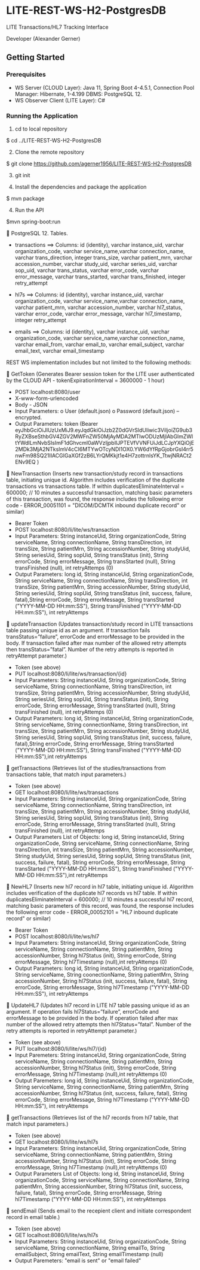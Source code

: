 # LITE-REST-WS-H2-PostgresDB 
LITE Transactions/HL7 Tracking Interface

Developer (Alexander Gerner)

## Getting Started

### Prerequisites

- WS Server (CLOUD Layer): Java 11, Spring Boot 4-4.5.1, Connection Pool Manager: Hibernate, 1-4.199 DBMS: PostgreSQL 12. 
- WS Observer Client (LITE Layer):  C#

### Running the Application


1. cd to local repository

$ cd ../LITE-REST-WS-H2-PostgresDB

2. Clone the remote repository

$ git clone https://github.com/agerner1956/LITE-REST-WS-H2-PostgresDB

3. git init

4. Install the dependencies and package the application

$ mvn package

4. Run the API

$mvn spring-boot:run

 PostgreSQL 12. Tables.
-	transactions ==> Columns: id (identity), varchar  instance_uid, varchar organization_code, varchar service_name,varchar connection_name,
                         varchar trans_direction, integer trans_size, varchar patient_mrn, varchar accession_number, 
                         varchar study_uid, varchar series_uid, varchar sop_uid, varchar trans_status, varchar error_code, varchar error_message,
                         varchar trans_started, varchar trans_finished, integer retry_attempt

-	hl7s ==> Columns: id (identity), varchar  instance_uid, varchar organization_code, varchar service_name,varchar connection_name,
                         varchar patient_mrn, varchar accession_number, varchar hl7_status, varchar error_code, varchar error_message,
                         varchar hl7_timestamp, integer retry_attempt                       
                        
-	emails ==> Columns: id (identity), varchar  instance_uid, varchar organization_code, varchar service_name,varchar connection_name,
                 varchar email_from, varchar email_to, varchar email_subject, varchar email_text, varchar email_timestamp  


REST WS implementation includes but not limited to the following methods:

	GetToken (Generates Bearer session token for the LITE user authenticated by the CLOUD API - tokenExpirationInterval = 3600000 - 1 hour)
-	POST localhost:8080/user
-	X-www-form-urlencoded
-	Body - JSON
-	Input Parameters: 
o	User (default.json)
o	Password  (default.json) – encrypted.
-  Output Parameters: token (Bearer eyJhbGciOiJIUzUxMiJ9.eyJqdGkiOiJzb2Z0dGVrSldUIiwic3ViIjoiZG9ub3RyZXBseSthbGV4ZGV2MWFnZW50MjAyMDA2MTIwODUzMjlAbGlmZWltYWdlLmNvbSIsImF1dGhvcml0aWVzIjpbIlJPTEVfVVNFUiJdLCJpYXQiOjE2MDk3MjA2NTksImV4cCI6MTYwOTcyNDI1OX0.YW6dYfRpGjobrGsI4rr5nwFm98SQ21IIACGIGaXGf2zB6LYrQMKkjt1e4H7zottrnlsYK_TtwjNRACt2ENv9EQ )

	NewTransaction (Inserts new transaction/study record in transactions table, initiating unique id. Algorithm includes verification of the duplicate transactions vs transactions table. If within duplicatesEliminateInterval = 600000; // 10 minutes a successful transaction, matching basic parameters of this transaction, was found, the response includes the following error code   - ERROR_00051101 = "DICOM/DCMTK inbound duplicate record" or similar)
-	Bearer Token
-	POST localhost:8080/li/lite/ws/transaction
-	Input Parameters:  String instanceUid, String organizationCode, String serviceName, String connectionName, String transDirection, int transSize,
                     String patientMrn, String accessionNumber, String studyUid, String seriesUid, String sopUid, String transStatus (init), 
                     String errorCode, String errorMessage, String transStarted (null), String transFinished (null),
                     int retryAttemps (0)
-	Output Parameters: long id, String instanceUid, String organizationCode, String serviceName, String connectionName, String transDirection, int transSize,
                     String patientMrn, String accessionNumber, String studyUid, String seriesUid, String sopUid, 
                     String transStatus (init, success, failure, fatal),String errorCode, String errorMessage, 
                     String transStarted ("YYYY-MM-DD HH:mm:SS"), String transFinished ("YYYY-MM-DD HH:mm:SS"), int retryAttemps
                     
	updateTransaction (Updates transaction/study record in LITE transactions table passing unique id as an argument. If transaction fails transStatus=”failure”, errorCode and errorMessage to be provided in the body. If transaction failed after max number of the allowed retry attempts then transStatus=”fatal”. Number of the retry attempts is reported in retryAttempt parameter.)
- Token (see above)
- PUT localhost:8080/li/lite/ws/transaction/{id}
-	Input Parameters:  String instanceUid, String organizationCode, String serviceName, String connectionName, String transDirection, int transSize,
                     String patientMrn, String accessionNumber, String studyUid, String seriesUid, String sopUid, String transStatus (init), 
                     String errorCode, String errorMessage, String transStarted (null), String transFinished (null),
                     int retryAttemps (0)
-	Output Parameters: long id, String instanceUid, String organizationCode, String serviceName, String connectionName, String transDirection, int transSize,
                     String patientMrn, String accessionNumber, String studyUid, String seriesUid, String sopUid, 
                     String transStatus (init, success, failure, fatal),String errorCode, String errorMessage,
                     String transStarted ("YYYY-MM-DD HH:mm:SS"), String transFinished ("YYYY-MM-DD HH:mm:SS"),int retryAttemps
                     
	getTransactions (Retrieves list of the studies/transactions from transactions table, that match input parameters.)
- Token (see above)
- GET localhost:8080/li/lite/ws/transactions
-	Input Parameters:  String instanceUid, String organizationCode, String serviceName, String connectionName, String transDirection, int transSize,
                     String patientMrn, String accessionNumber, String studyUid, String seriesUid, String sopUid, String transStatus (init), 
                     String errorCode, String errorMessage, String transStarted (null), String transFinished (null),
                     int retryAttemps
-	Output Parameters List of Objects:
                     long id, String instanceUid, String organizationCode, String serviceName, String connectionName, String transDirection, int transSize,
                     String patientMrn, String accessionNumber, String studyUid, String seriesUid, String sopUid,
                     String transStatus (init, success, failure, fatal), String errorCode, String errorMessage, 
                     String transStarted ("YYYY-MM-DD HH:mm:SS"), String transFinished ("YYYY-MM-DD HH:mm:SS"),int retryAttemps                  
                     
	NewHL7 (Inserts new hl7 record in hl7 table, initiating unique id. Algorithm includes verification of the duplicate hl7 records vs hl7 table. If within duplicatesEliminateInterval = 600000; // 10 minutes a successful hl7 record, matching basic parameters of this record, was found, the response includes the following error code   - ERROR_00052101 = "HL7 inbound duplicate record" or similar)
-	Bearer Token
-	POST localhost:8080/li/lite/ws/hl7
-	Input Parameters:  String instanceUid, String organizationCode, String serviceName, String connectionName,
                     String patientMrn, String accessionNumber, String hl7Status (init), 
                     String errorCode, String errorMessage, String hl7Timestamp (null),int retryAttemps (0)
-	Output Parameters: long id, String instanceUid, String organizationCode, String serviceName, String coonectionName,
                     String patientMrn, String accessionNumber, String hl7Status (init, success, failure, fatal), 
                     String errorCode, String errorMessage, String hl7Timestamp ("YYYY-MM-DD HH:mm:SS"), int retryAttemps
                     
 UpdateHL7 (Updates hl7 record in LITE hl7 table passing unique id as an argument. If operation fails hl7Status=”failure”, errorCode and errorMessage to be provided in the body. If operation failed after max number of the allowed retry attempts then hl7Status=”fatal”. Number of the retry attempts is reported in retryAttempt parameter.)
- Token (see above)
- PUT localhost:8080/li/lite/ws/hl7/{id}
-	Input Paremeters:  String instanceUid, String organizationCode, String serviceName, String connectionName,
                     String patientMrn, String accessionNumber, String hl7Status (init), 
                     String errorCode, String errorMessage, String hl7Timestamp (null),int retryAttemps (0)
-	Output Paremeters: long id, String instanceUid, String organizationCode, String serviceName, String connectionName,
                     String patientMrn, String accessionNumber, String hl7Status (init, success, failure, fatal), 
                     String errorCode, String errorMessage, String hl7Timestamp ("YYYY-MM-DD HH:mm:SS"), int retryAttemps
                     
	getTransactions (Retrieves list of the hl7 records from hl7 table, that match input parameters.)
- Token (see above)
- GET localhost:8080/li/lite/ws/hl7s
-	Input Parameters:  String instanceUid, String organizationCode, String serviceName, String connectionName,
                     String patientMrn, String accessionNumber, String hl7Status (init), 
                     String errorCode, String errorMessage, String hl7Timestamp (null),int retryAttemps (0)
  -	Output Parameters List of Objects:
                     long id, String instanceUid, String organizationCode, String serviceName, String connectionName,
                     String patientMrn, String accessionNumber, String hl7Status (init, success, failure, fatal), 
                     String errorCode, String errorMessage, String hl7Timestamp ("YYYY-MM-DD HH:mm:SS"), int retryAttemps             
                     
	sendEmail (Sends email to the recepient client and initiate correspondent record in email table.)
- Token (see above)
- GET localhost:8080/li/lite/ws/hl7s
-	Input Parameters:  String instanceUid, String organizationCode, String serviceName, String connectionName,
                     String emailTo, String emailSubject, String emailText, 
                     String emailTimestamp (null)
  -	Output Paremeters: "email is sent" or "email failed"    
